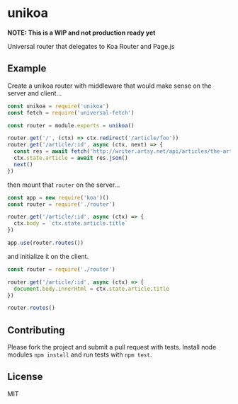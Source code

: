 # unikoa

**NOTE: This is a WIP and not production ready yet**

Universal router that delegates to Koa Router and Page.js

## Example

Create a unikoa router with middleware that would make sense on the server and client...

````javascript
const unikoa = require('unikoa')
const fetch = require('universal-fetch')

const router = module.exports = unikoa()

router.get('/', (ctx) => ctx.redirect('/article/foo'))
router.get('/article/:id', async (ctx, next) => {
  const res = await fetch('http://writer.artsy.net/api/articles/the-art-genome-project-what-is-kawaii')
  ctx.state.article = await res.json()
  next()
})
````

then mount that `router` on the server...

````javascript
const app = new require('koa')()
const router = require('./router')

router.get('/article/:id', async (ctx) => {
  ctx.body = `ctx.state.article.title`
})

app.use(router.routes())
````

and initialize it on the client.

````javascript
const router = require('./router')

router.get('/article/:id', async (ctx) => {
  document.body.innerHtml = ctx.state.article.title
})

router.routes()
````

## Contributing

Please fork the project and submit a pull request with tests. Install node modules `npm install` and run tests with `npm test`.

## License

MIT